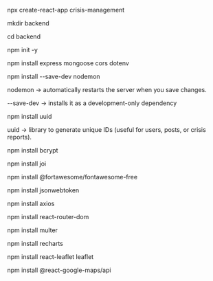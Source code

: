 npx create-react-app crisis-management

mkdir backend

cd backend

npm init -y

npm install express mongoose cors dotenv

npm install --save-dev nodemon

nodemon → automatically restarts the server when you save changes.

--save-dev → installs it as a development-only dependency

npm install uuid

uuid → library to generate unique IDs (useful for users, posts, or crisis reports).

npm install bcrypt

npm install joi


npm install @fortawesome/fontawesome-free

npm install jsonwebtoken

npm install axios

npm install react-router-dom

npm install multer

npm install recharts

npm install react-leaflet leaflet

npm install @react-google-maps/api





